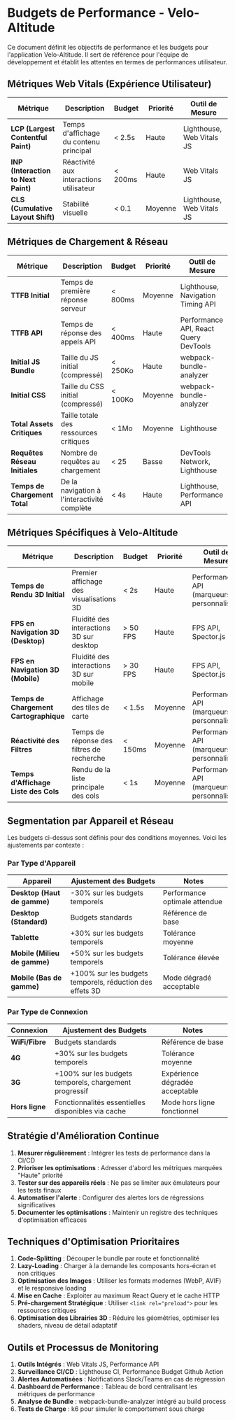 # Budgets de Performance - Velo-Altitude

Ce document définit les objectifs de performance et les budgets pour l'application Velo-Altitude. Il sert de référence pour l'équipe de développement et établit les attentes en termes de performances utilisateur.

## Métriques Web Vitals (Expérience Utilisateur)

| Métrique | Description | Budget | Priorité | Outil de Mesure |
|----------|-------------|--------|----------|-----------------|
| **LCP (Largest Contentful Paint)** | Temps d'affichage du contenu principal | < 2.5s | Haute | Lighthouse, Web Vitals JS |
| **INP (Interaction to Next Paint)** | Réactivité aux interactions utilisateur | < 200ms | Haute | Web Vitals JS |
| **CLS (Cumulative Layout Shift)** | Stabilité visuelle | < 0.1 | Moyenne | Lighthouse, Web Vitals JS |

## Métriques de Chargement & Réseau

| Métrique | Description | Budget | Priorité | Outil de Mesure |
|----------|-------------|--------|----------|-----------------|
| **TTFB Initial** | Temps de première réponse serveur | < 800ms | Moyenne | Lighthouse, Navigation Timing API |
| **TTFB API** | Temps de réponse des appels API | < 400ms | Haute | Performance API, React Query DevTools |
| **Initial JS Bundle** | Taille du JS initial (compressé) | < 250Ko | Haute | webpack-bundle-analyzer |
| **Initial CSS** | Taille du CSS initial (compressé) | < 100Ko | Moyenne | webpack-bundle-analyzer |
| **Total Assets Critiques** | Taille totale des ressources critiques | < 1Mo | Moyenne | Lighthouse |
| **Requêtes Réseau Initiales** | Nombre de requêtes au chargement | < 25 | Basse | DevTools Network, Lighthouse |
| **Temps de Chargement Total** | De la navigation à l'interactivité complète | < 4s | Haute | Lighthouse, Performance API |

## Métriques Spécifiques à Velo-Altitude

| Métrique | Description | Budget | Priorité | Outil de Mesure |
|----------|-------------|--------|----------|-----------------|
| **Temps de Rendu 3D Initial** | Premier affichage des visualisations 3D | < 2s | Haute | Performance API (marqueurs personnalisés) |
| **FPS en Navigation 3D (Desktop)** | Fluidité des interactions 3D sur desktop | > 50 FPS | Haute | FPS API, Spector.js |
| **FPS en Navigation 3D (Mobile)** | Fluidité des interactions 3D sur mobile | > 30 FPS | Haute | FPS API, Spector.js |
| **Temps de Chargement Cartographique** | Affichage des tiles de carte | < 1.5s | Moyenne | Performance API (marqueurs personnalisés) |
| **Réactivité des Filtres** | Temps de réponse des filtres de recherche | < 150ms | Moyenne | Performance API (marqueurs personnalisés) |
| **Temps d'Affichage Liste des Cols** | Rendu de la liste principale des cols | < 1s | Moyenne | Performance API (marqueurs personnalisés) |

## Segmentation par Appareil et Réseau

Les budgets ci-dessus sont définis pour des conditions moyennes. Voici les ajustements par contexte :

### Par Type d'Appareil

| Appareil | Ajustement des Budgets | Notes |
|----------|------------------------|-------|
| **Desktop (Haut de gamme)** | -30% sur les budgets temporels | Performance optimale attendue |
| **Desktop (Standard)** | Budgets standards | Référence de base |
| **Tablette** | +30% sur les budgets temporels | Tolérance moyenne |
| **Mobile (Milieu de gamme)** | +50% sur les budgets temporels | Tolérance élevée |
| **Mobile (Bas de gamme)** | +100% sur les budgets temporels, réduction des effets 3D | Mode dégradé acceptable |

### Par Type de Connexion

| Connexion | Ajustement des Budgets | Notes |
|-----------|------------------------|-------|
| **WiFi/Fibre** | Budgets standards | Référence de base |
| **4G** | +30% sur les budgets temporels | Tolérance moyenne |
| **3G** | +100% sur les budgets temporels, chargement progressif | Expérience dégradée acceptable |
| **Hors ligne** | Fonctionnalités essentielles disponibles via cache | Mode hors ligne fonctionnel |

## Stratégie d'Amélioration Continue

1. **Mesurer régulièrement** : Intégrer les tests de performance dans la CI/CD
2. **Prioriser les optimisations** : Adresser d'abord les métriques marquées "Haute" priorité
3. **Tester sur des appareils réels** : Ne pas se limiter aux émulateurs pour les tests finaux
4. **Automatiser l'alerte** : Configurer des alertes lors de régressions significatives
5. **Documenter les optimisations** : Maintenir un registre des techniques d'optimisation efficaces

## Techniques d'Optimisation Prioritaires

1. **Code-Splitting** : Découper le bundle par route et fonctionnalité
2. **Lazy-Loading** : Charger à la demande les composants hors-écran et non critiques
3. **Optimisation des Images** : Utiliser les formats modernes (WebP, AVIF) et le responsive loading
4. **Mise en Cache** : Exploiter au maximum React Query et le cache HTTP
5. **Pré-chargement Stratégique** : Utiliser `<link rel="preload">` pour les ressources critiques
6. **Optimisation des Librairies 3D** : Réduire les géométries, optimiser les shaders, niveau de détail adaptatif

## Outils et Processus de Monitoring

1. **Outils Intégrés** : Web Vitals JS, Performance API
2. **Surveillance CI/CD** : Lighthouse CI, Performance Budget Github Action
3. **Alertes Automatisées** : Notifications Slack/Teams en cas de régression
4. **Dashboard de Performance** : Tableau de bord centralisant les métriques de performance
5. **Analyse de Bundle** : webpack-bundle-analyzer intégré au build process
6. **Tests de Charge** : k6 pour simuler le comportement sous charge
